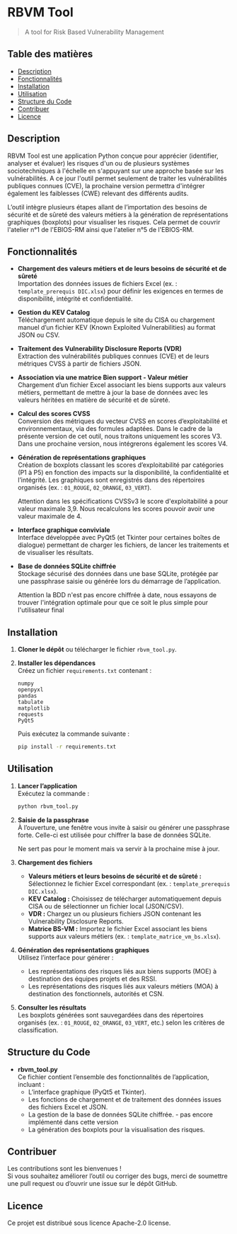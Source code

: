 # RBVM Tool

> A tool for Risk Based Vulnerability Management

## Table des matières

- [Description](#description)
- [Fonctionnalités](#fonctionnalités)
- [Installation](#installation)
- [Utilisation](#utilisation)
- [Structure du Code](#structure-du-code)
- [Contribuer](#contribuer)
- [Licence](#licence)

## Description

RBVM Tool est une application Python conçue pour apprécier (identifier, analyser et évaluer) les risques d'un ou de plusieurs systèmes sociotechniques à l'échelle en s'appuyant sur une approche basée sur les vulnérabilités. A ce jour l'outil permet seulement de traiter les vulnérabilités publiques connues (CVE), la prochaine version permettra d'intégrer également les faiblesses (CWE) relevant des différents audits.

L’outil intègre plusieurs étapes allant de l’importation des besoins de sécurité et de sûreté des valeurs métiers à la génération de représentations graphiques (boxplots) pour visualiser les risques. Cela permet de couvrir l'atelier n°1 de l'EBIOS-RM ainsi que l'atelier n°5 de l'EBIOS-RM.

## Fonctionnalités

- **Chargement des valeurs métiers et de leurs besoins de sécurité et de sûreté**  
  Importation des données issues de fichiers Excel (ex. : `template_prerequis DIC.xlsx`) pour définir les exigences en termes de disponibilité, intégrité et confidentialité.

- **Gestion du KEV Catalog**  
  Téléchargement automatique depuis le site du CISA ou chargement manuel d’un fichier KEV (Known Exploited Vulnerabilities) au format JSON ou CSV.

- **Traitement des Vulnerability Disclosure Reports (VDR)**  
  Extraction des vulnérabilités publiques connues (CVE) et de leurs métriques CVSS à partir de fichiers JSON.

- **Association via une matrice Bien support - Valeur métier**  
  Chargement d’un fichier Excel associant les biens supports aux valeurs métiers, permettant de mettre à jour la base de données avec les valeurs héritées en matière de sécurité et de sûreté.

- **Calcul des scores CVSS**  
  Conversion des métriques du vecteur CVSS en scores d’exploitabilité et environnementaux, via des formules adaptées. Dans le cadre de la présente version de cet outil, nous traitons uniquement les scores V3. Dans une prochaine version, nous intégrerons également les scores V4.

- **Génération de représentations graphiques**  
  Création de boxplots classant les scores d’exploitabilité par catégories (P1 à P5) en fonction des impacts sur la disponibilité, la confidentialité et l’intégrité. Les graphiques sont enregistrés dans des répertoires organisés (ex. : `01_ROUGE`, `02_ORANGE`, `03_VERT`).

  Attention dans les spécifications CVSSv3 le score d'exploitabilité a pour valeur maximale 3,9. Nous recalculons les scores pouvoir avoir une valeur maximale de 4.

- **Interface graphique conviviale**  
  Interface développée avec PyQt5 (et Tkinter pour certaines boîtes de dialogue) permettant de charger les fichiers, de lancer les traitements et de visualiser les résultats.

- **Base de données SQLite chiffrée**  
  Stockage sécurisé des données dans une base SQLite, protégée par une passphrase saisie ou générée lors du démarrage de l’application.

  Attention la BDD n'est pas encore chiffrée à date, nous essayons de trouver l'intégration optimale pour que ce soit le plus simple pour l'utilisateur final

## Installation

1. **Cloner le dépôt** ou télécharger le fichier `rbvm_tool.py`.

2. **Installer les dépendances**  
   Créez un fichier `requirements.txt` contenant :
   ```
   numpy
   openpyxl
   pandas
   tabulate
   matplotlib
   requests
   PyQt5
   ```
   Puis exécutez la commande suivante :
   ```bash
   pip install -r requirements.txt
   ```

## Utilisation

1. **Lancer l’application**  
   Exécutez la commande :
   ```bash
   python rbvm_tool.py
   ```

2. **Saisie de la passphrase**  
   À l’ouverture, une fenêtre vous invite à saisir ou générer une passphrase forte. Celle-ci est utilisée pour chiffrer la base de données SQLite.

   Ne sert pas pour le moment mais va servir à la prochaine mise à jour.

4. **Chargement des fichiers**  
   - **Valeurs métiers et leurs besoins de sécurité et de sûreté :** Sélectionnez le fichier Excel correspondant (ex. : `template_prerequis DIC.xlsx`).  
   - **KEV Catalog :** Choisissez de télécharger automatiquement depuis CISA ou de sélectionner un fichier local (JSON/CSV).  
   - **VDR :** Chargez un ou plusieurs fichiers JSON contenant les Vulnerability Disclosure Reports.  
   - **Matrice BS-VM :** Importez le fichier Excel associant les biens supports aux valeurs métiers (ex. : `template_matrice_vm_bs.xlsx`).

5. **Génération des représentations graphiques**  
   Utilisez l’interface pour générer :
   - Les représentations des risques liés aux biens supports (MOE) à destination des équipes projets et des RSSI.  
   - Les représentations des risques liés aux valeurs métiers (MOA) à destination des fonctionnels, autorités et CSN.

6. **Consulter les résultats**  
   Les boxplots générées sont sauvegardées dans des répertoires organisés (ex. : `01_ROUGE`, `02_ORANGE`, `03_VERT`, etc.) selon les critères de classification.

## Structure du Code

- **rbvm_tool.py**  
  Ce fichier contient l’ensemble des fonctionnalités de l’application, incluant :
  - L’interface graphique (PyQt5 et Tkinter).  
  - Les fonctions de chargement et de traitement des données issues des fichiers Excel et JSON.  
  - La gestion de la base de données SQLite chiffrée. - pas encore implémenté dans cette version 
  - La génération des boxplots pour la visualisation des risques.

## Contribuer

Les contributions sont les bienvenues !  
Si vous souhaitez améliorer l’outil ou corriger des bugs, merci de soumettre une pull request ou d’ouvrir une issue sur le dépôt GitHub.

## Licence

Ce projet est distribué sous licence Apache-2.0 license.


